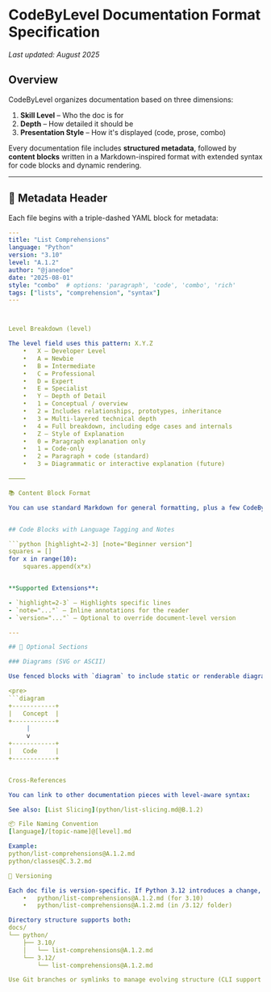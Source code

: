 # CodeByLevel Documentation Format Specification

_Last updated: August 2025_

## Overview

CodeByLevel organizes documentation based on three dimensions:

1. **Skill Level** – Who the doc is for  
2. **Depth** – How detailed it should be  
3. **Presentation Style** – How it's displayed (code, prose, combo)

Every documentation file includes **structured metadata**, followed by **content blocks** written in a Markdown-inspired format with extended syntax for code blocks and dynamic rendering.

---

## 📘 Metadata Header

Each file begins with a triple-dashed YAML block for metadata:

```yaml
---
title: "List Comprehensions"
language: "Python"
version: "3.10"
level: "A.1.2"
author: "@janedoe"
date: "2025-08-01"
style: "combo"  # options: 'paragraph', 'code', 'combo', 'rich'
tags: ["lists", "comprehension", "syntax"]
---



Level Breakdown (level)

The level field uses this pattern: X.Y.Z
	•	X — Developer Level
	•	A = Newbie
	•	B = Intermediate
	•	C = Professional
	•	D = Expert
	•	E = Specialist
	•	Y — Depth of Detail
	•	1 = Conceptual / overview
	•	2 = Includes relationships, prototypes, inheritance
	•	3 = Multi-layered technical depth
	•	4 = Full breakdown, including edge cases and internals
	•	Z — Style of Explanation
	•	0 = Paragraph explanation only
	•	1 = Code-only
	•	2 = Paragraph + code (standard)
	•	3 = Diagrammatic or interactive explanation (future)

⸻

📚 Content Block Format

You can use standard Markdown for general formatting, plus a few CodeByLevel-specific extensions:


## Code Blocks with Language Tagging and Notes

```python [highlight=2-3] [note="Beginner version"]
squares = []
for x in range(10):
    squares.append(x*x)


**Supported Extensions**:

- `highlight=2-3` – Highlights specific lines  
- `note="..."` – Inline annotations for the reader  
- `version="..."` – Optional to override document-level version

---

## 🧩 Optional Sections

### Diagrams (SVG or ASCII)

Use fenced blocks with `diagram` to include static or renderable diagrams:

<pre>
```diagram
+------------+
|   Concept  |
+------------+
     |
     v
+------------+
|   Code     |
+------------+


Cross-References

You can link to other documentation pieces with level-aware syntax:

See also: [List Slicing](python/list-slicing.md@B.1.2)

📦 File Naming Convention
[language]/[topic-name]@[level].md

Example: 
python/list-comprehensions@A.1.2.md
python/classes@C.3.2.md

🔁 Versioning

Each doc file is version-specific. If Python 3.12 introduces a change, you should copy the file and update:
	•	python/list-comprehensions@A.1.2.md (for 3.10)
	•	python/list-comprehensions@A.1.2.md (in /3.12/ folder)

Directory structure supports both:
docs/
└── python/
    ├── 3.10/
    │   └── list-comprehensions@A.1.2.md
    └── 3.12/
        └── list-comprehensions@A.1.2.md

Use Git branches or symlinks to manage evolving structure (CLI support coming soon).
